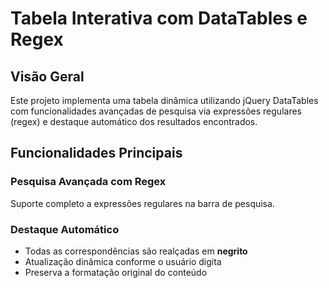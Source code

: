 # Tabela Interativa com DataTables e Regex

## Visão Geral
Este projeto implementa uma tabela dinâmica utilizando jQuery DataTables com funcionalidades avançadas de pesquisa via expressões regulares (regex) e destaque automático dos resultados encontrados.

## Funcionalidades Principais

### Pesquisa Avançada com Regex
Suporte completo a expressões regulares na barra de pesquisa.

### Destaque Automático
- Todas as correspondências são realçadas em **negrito**
- Atualização dinâmica conforme o usuário digita
- Preserva a formatação original do conteúdo

